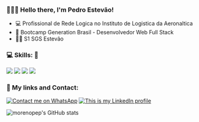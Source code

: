 ### 👨🏻‍💻 Hello there, I'm Pedro Estevão!

- 💻 Profissional de Rede Logica no Instituto de Logistica da Aeronaltica 
- 🚀 Bootcamp Generation Brasil - Desenvolvedor Web Full Stack 
- :policeman: S1 SGS Estevão 

### :computer: Skills: 🚀
<img src="https://img.shields.io/badge/Java-ED8B00?style=for-the-badge&logo=java&logoColor=white"> <img src="https://img.shields.io/badge/Angular-DD0031?style=for-the-badge&logo=angular&logoColor=white"> <img src="https://img.shields.io/badge/Bootstrap-563D7C?style=for-the-badge&logo=bootstrap&logoColor=white"> <img src="https://img.shields.io/badge/Spring-6DB33F?style=for-the-badge&logo=spring&logoColor=white">

### 🔗 My links and Contact:
<a href="" target="_blank" rel="noopener noreferrer"><img src="https://img.shields.io/badge/WhatsApp-25D366?style=for-the-badge&logo=whatsapp&logoColor=white" alt="Contact me on WhatsApp"></a> <a href="https://www.linkedin.com/in/pedro-estevão-962085205/" target="_blank" rel="noopener noreferrer"><img src="https://img.shields.io/badge/LinkedIn-0077B5?style=for-the-badge&logo=linkedin&logoColor=white" alt="This is my LinkedIn profile"></a></a>

![morenopep's GitHub stats](https://github-readme-stats.vercel.app/api?username=morenopep&show_icons=true&theme=midnight-purple)
